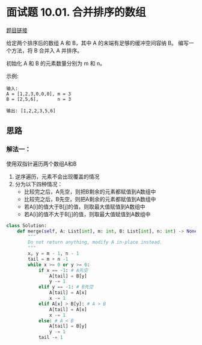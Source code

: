 # 面试题 10.01. 合并排序的数组

[题目链接](https://leetcode-cn.com/problems/sorted-merge-lcci/)

给定两个排序后的数组 A 和 B，其中 A 的末端有足够的缓冲空间容纳 B。 编写一个方法，将 B 合并入 A 并排序。

初始化 A 和 B 的元素数量分别为 m 和 n。

示例:
```
输入:
A = [1,2,3,0,0,0], m = 3
B = [2,5,6],       n = 3

输出: [1,2,2,3,5,6]
```

## 思路


### 解法一：

使用双指针遍历两个数组A和B
1. 逆序遍历，元素不会出现覆盖的情况
2. 分为以下四种情况：
    *  比较完之后，A先空，则把B剩余的元素都赋值到A数组中
    *  比较完之后，B先空，则把A剩余的元素都赋值到A数组中
    *  若A[i]的值大于B[j]的值，则取最大值赋值到A数组中
    *  若A[i]的值不大于B[j]的值，则取最大值赋值到A数组中

```python
class Solution:
    def merge(self, A: List[int], m: int, B: List[int], n: int) -> None:
        """
        Do not return anything, modify A in-place instead.
        """
        x, y = m - 1, n - 1
        tail = m + n -1
        while x >= 0 or y >= 0:
            if x == -1: # A先空
                A[tail] = B[y]
                y -= 1
            elif y == -1: # B先空
                A[tail] = A[x]
                x -= 1
            elif A[x] > B[y]: # A > B
                A[tail] = A[x]
                x -= 1
            else: # A < B
                A[tail] = B[y]
                y -= 1
            tail -= 1
```

